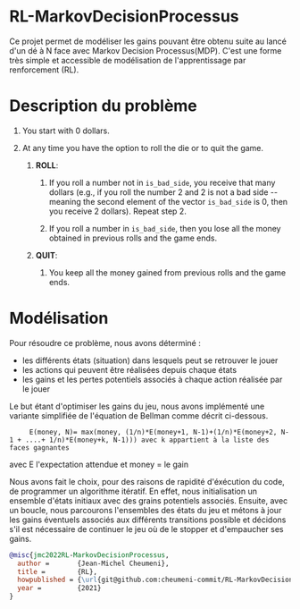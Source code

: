 # RL-MarkovDecisionProcessus

Ce projet permet de modéliser les gains pouvant être obtenu suite au lancé d'un dé à N face avec Markov Decision Processus(MDP). 
C'est une forme très simple et accessible de modélisation de l'apprentissage par renforcement (RL).

# Description du problème

1.  You start with $0$ dollars.

2.  At any time you have the option to roll the die or to quit the game.

    1.  **ROLL**:

        1.  If you roll a number not in `is_bad_side`, you receive that
            many dollars (e.g., if you roll the number $2$ and $2$ is
            not a bad side -- meaning the second element of the vector
            `is_bad_side` is $0$, then you receive $2$ dollars). Repeat
            step 2.

        2.  If you roll a number in `is_bad_side`, then you lose all the
            money obtained in previous rolls and the game ends.

    2.  **QUIT**:

        1.  You keep all the money gained from previous rolls and the
            game ends.

# Modélisation

Pour résoudre ce problème, nous avons déterminé :

- les différents états (situation) dans lesquels peut se retrouver le jouer
- les actions qui peuvent être réalisées depuis chaque états
- les gains et les pertes potentiels associés à chaque action réalisée par le jouer

Le but étant d'optimiser les gains du jeu, nous avons implémenté une variante simplifiée de l'équation de Bellman comme décrit ci-dessous.

```
     E(money, N)= max(money, (1/n)*E(money+1, N-1)+(1/n)*E(money+2, N-1 + ....+ 1/n)*E(money+k, N-1))) avec k appartient à la liste des faces gagnantes
```

avec E l'expectation attendue et money = le gain

Nous avons fait le choix, pour des raisons de rapidité d'éxécution du code, de programmer un algorithme itératif.
En effet, nous initialisation un ensemble d'états initiaux avec des grains potentiels associés. Ensuite, avec un boucle, nous parcourons l'ensembles
des états du jeu et métons à jour les gains éventuels associés aux différents transitions possible et décidons s'il est nécessaire de continuer le jeu où de le stopper et d'empaucher ses gains.


```BibTeX
@misc{jmc2022RL-MarkovDecisionProcessus,
  author =       {Jean-Michel Cheumeni},
  title =        {RL},
  howpublished = {\url{git@github.com:cheumeni-commit/RL-MarkovDecisionProcessus.git}},
  year =         {2021}
}
```